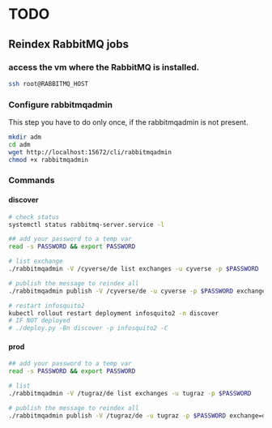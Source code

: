 # TODO


## Reindex RabbitMQ jobs

### access the vm where the RabbitMQ is installed.

```bash
ssh root@RABBITMQ_HOST
```

### Configure rabbitmqadmin

This step you have to do only once, if the rabbitmqadmin is not present.

```bash
mkdir adm
cd adm
wget http://localhost:15672/cli/rabbitmqadmin
chmod +x rabbitmqadmin
```

### Commands 

#### discover 

```bash
# check status
systemctl status rabbitmq-server.service -l

## add your password to a temp var
read -s PASSWORD && export PASSWORD

# list exchange
./rabbitmqadmin -V /cyverse/de list exchanges -u cyverse -p $PASSWORD

# publish the message to reindex all
./rabbitmqadmin publish -V /cyverse/de -u cyverse -p $PASSWORD exchange=de routing_key=index.all payload=""

# restart infosquito2
kubectl rollout restart deployment infosquito2 -n discover
# IF NOT deployed
# ./deploy.py -Bn discover -p infosquito2 -C
```

#### prod
```bash
## add your password to a temp var
read -s PASSWORD && export PASSWORD

# list
./rabbitmqadmin -V /tugraz/de list exchanges -u tugraz -p $PASSWORD

# publish the message to reindex all
./rabbitmqadmin publish -V /tugraz/de -u tugraz -p $PASSWORD exchange=de routing_key=index.all payload=""

```

